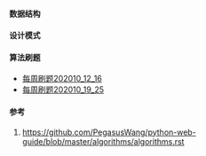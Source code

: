 #### 数据结构
#### 设计模式
#### 算法刷题
- [每周刷题202010_12_16](https://timemachine.icu/posts/986a6022/)
- [每周刷题202010_19_25]()

#### 参考
1. https://github.com/PegasusWang/python-web-guide/blob/master/algorithms/algorithms.rst